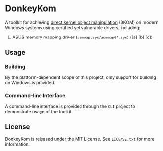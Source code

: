 # DonkeyKom

A toolkit for achieving [direct kernel object manipulation][dkom] (DKOM) on
modern Windows systems using certified yet vulnerable drivers, including:

1. ASUS memory mapping driver (`asmmap.sys`/`asmmap64.sys`) ([\[a\]][1a]
[\[b\]][1b] [\[c\]][1c])

[1a]: https://codeinsecurity.wordpress.com/2016/06/12/asus-uefi-update-driver-physical-memory-readwrite/
[1b]: https://www.exploit-db.com/exploits/39785/
[1c]: https://github.com/waryas/EUPMAccess

[dkom]: https://en.wikipedia.org/wiki/Direct_kernel_object_manipulation

## Usage

### Building

By the platform-dependent scope of this project, only support for building on
Windows is provided.

### Command-line Interface

A command-line interface is provided through the `CLI` project to demonstrate
usage of the toolkit. 

## License

DonkeyKom is released under the MIT License. See `LICENSE.txt` for more
information.
